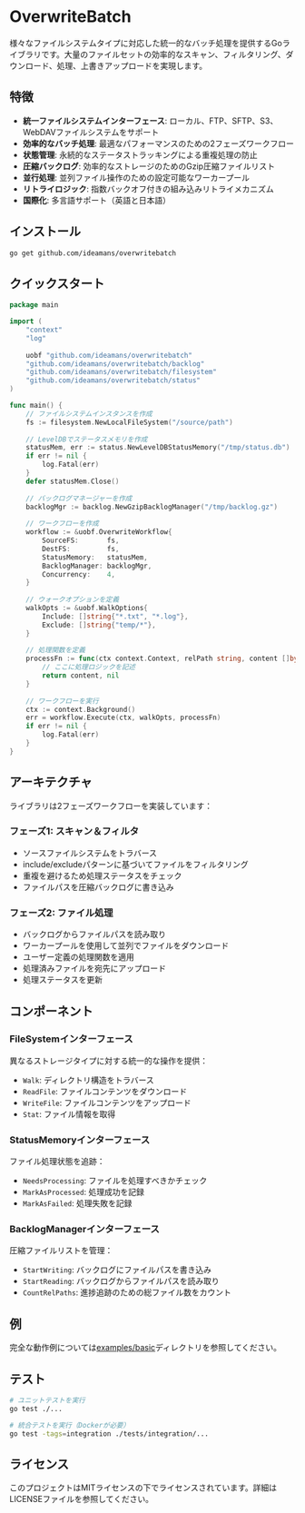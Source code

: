 # OverwriteBatch

様々なファイルシステムタイプに対応した統一的なバッチ処理を提供するGoライブラリです。大量のファイルセットの効率的なスキャン、フィルタリング、ダウンロード、処理、上書きアップロードを実現します。

## 特徴

- **統一ファイルシステムインターフェース**: ローカル、FTP、SFTP、S3、WebDAVファイルシステムをサポート
- **効率的なバッチ処理**: 最適なパフォーマンスのための2フェーズワークフロー
- **状態管理**: 永続的なステータストラッキングによる重複処理の防止
- **圧縮バックログ**: 効率的なストレージのためのGzip圧縮ファイルリスト
- **並行処理**: 並列ファイル操作のための設定可能なワーカープール
- **リトライロジック**: 指数バックオフ付きの組み込みリトライメカニズム
- **国際化**: 多言語サポート（英語と日本語）

## インストール

```bash
go get github.com/ideamans/overwritebatch
```

## クイックスタート

```go
package main

import (
    "context"
    "log"
    
    uobf "github.com/ideamans/overwritebatch"
    "github.com/ideamans/overwritebatch/backlog"
    "github.com/ideamans/overwritebatch/filesystem"
    "github.com/ideamans/overwritebatch/status"
)

func main() {
    // ファイルシステムインスタンスを作成
    fs := filesystem.NewLocalFileSystem("/source/path")
    
    // LevelDBでステータスメモリを作成
    statusMem, err := status.NewLevelDBStatusMemory("/tmp/status.db")
    if err != nil {
        log.Fatal(err)
    }
    defer statusMem.Close()
    
    // バックログマネージャーを作成
    backlogMgr := backlog.NewGzipBacklogManager("/tmp/backlog.gz")
    
    // ワークフローを作成
    workflow := &uobf.OverwriteWorkflow{
        SourceFS:       fs,
        DestFS:         fs,
        StatusMemory:   statusMem,
        BacklogManager: backlogMgr,
        Concurrency:    4,
    }
    
    // ウォークオプションを定義
    walkOpts := &uobf.WalkOptions{
        Include: []string{"*.txt", "*.log"},
        Exclude: []string{"temp/*"},
    }
    
    // 処理関数を定義
    processFn := func(ctx context.Context, relPath string, content []byte) ([]byte, error) {
        // ここに処理ロジックを記述
        return content, nil
    }
    
    // ワークフローを実行
    ctx := context.Background()
    err = workflow.Execute(ctx, walkOpts, processFn)
    if err != nil {
        log.Fatal(err)
    }
}
```

## アーキテクチャ

ライブラリは2フェーズワークフローを実装しています：

### フェーズ1: スキャン＆フィルタ
- ソースファイルシステムをトラバース
- include/excludeパターンに基づいてファイルをフィルタリング
- 重複を避けるため処理ステータスをチェック
- ファイルパスを圧縮バックログに書き込み

### フェーズ2: ファイル処理
- バックログからファイルパスを読み取り
- ワーカープールを使用して並列でファイルをダウンロード
- ユーザー定義の処理関数を適用
- 処理済みファイルを宛先にアップロード
- 処理ステータスを更新

## コンポーネント

### FileSystemインターフェース
異なるストレージタイプに対する統一的な操作を提供：
- `Walk`: ディレクトリ構造をトラバース
- `ReadFile`: ファイルコンテンツをダウンロード
- `WriteFile`: ファイルコンテンツをアップロード
- `Stat`: ファイル情報を取得

### StatusMemoryインターフェース
ファイル処理状態を追跡：
- `NeedsProcessing`: ファイルを処理すべきかチェック
- `MarkAsProcessed`: 処理成功を記録
- `MarkAsFailed`: 処理失敗を記録

### BacklogManagerインターフェース
圧縮ファイルリストを管理：
- `StartWriting`: バックログにファイルパスを書き込み
- `StartReading`: バックログからファイルパスを読み取り
- `CountRelPaths`: 進捗追跡のための総ファイル数をカウント

## 例

完全な動作例については[examples/basic](examples/basic)ディレクトリを参照してください。

## テスト

```bash
# ユニットテストを実行
go test ./...

# 統合テストを実行（Dockerが必要）
go test -tags=integration ./tests/integration/...
```

## ライセンス

このプロジェクトはMITライセンスの下でライセンスされています。詳細はLICENSEファイルを参照してください。